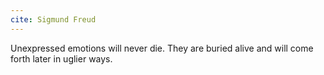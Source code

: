 ```yaml
---
cite: Sigmund Freud
---
```


Unexpressed emotions will never die. They are buried alive and will come forth later in uglier ways.
